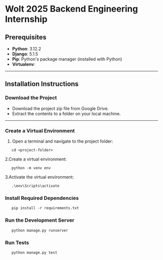 # Wolt 2025 Backend Engineering Internship

## Prerequisites

- **Python**: 3.12.2
- **Django**: 5.1.5
- **Pip**: Python's package manager (installed with Python)
- **Virtualenv**: 

---

## Installation Instructions

### **Download the Project**
- Download the project zip file from Google Drive.
- Extract the contents to a folder on your local machine.

---

### **Create a Virtual Environment**

1. Open a terminal and navigate to the project folder:
```
   cd <project-folder>
```
2.Create a virtual environment:
```
   python -m venv env
```
3.Activate the virtual environment:
```
   .\env\Scripts\activate
```

### **Install Required Dependencies**
```
   pip install -r requirements.txt
```

### **Run the Development Server**
```
   python manage.py runserver
```

### **Run Tests**
```
   python manage.py test
```


